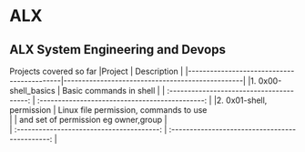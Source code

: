 # ALX


## ALX System Engineering and Devops

Projects covered so far
|Project                                    |        Description                              |
|-------------------------------------------|-------------------------------------------------|
|1. 0x00-shell_basics                       |         Basic commands in shell                 |                                                       | :---------------------------------------: | :---------------------------------------------: |
|2. 0x01-shell, permission                  |         Linux file permission, commands to use  
|                                           |         and set of permission eg owner,group    |                                      
 | :---------------------------------------: | :---------------------------------------------: |                                           
